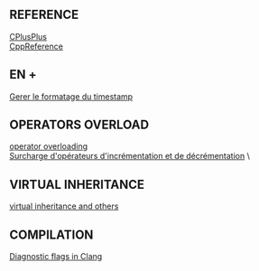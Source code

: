 ## REFERENCE

[CPlusPlus](https://cplusplus.com/reference/iostream/) \
[CppReference](https://en.cppreference.com/w/)

## EN +

[Gerer le formatage du timestamp](https://cplusplus.com/reference/iomanip/setfill/)

## OPERATORS OVERLOAD

[operator overloading](https://en.cppreference.com/w/cpp/language/operators) \
[Surcharge d'opérateurs d'incrémentation et de décrémentation](https://learn.microsoft.com/fr-fr/cpp/cpp/increment-and-decrement-operator-overloading-cpp?view=msvc-170) \

## VIRTUAL INHERITANCE

[virtual inheritance and others](https://isocpp.org/wiki/faq/multiple-inheritance#virtual-inheritance-where)

## COMPILATION

[Diagnostic flags in Clang](https://clang.llvm.org/docs/DiagnosticsReference.html)

